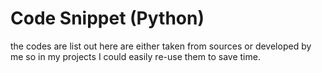 # Code Snippet (Python)

the codes are list out here are either taken from sources or developed by me so in my projects I could easily re-use them to save time.
